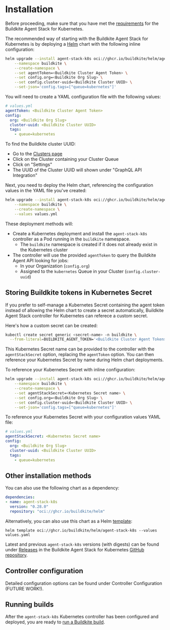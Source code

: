 # Installation

Before proceeding, make sure that you have met the [requirements](/docs/agent/v3/agent-stack-k8s/overview#requirements) for the Buildkite Agent Stack for Kubernetes.

The recommended way of starting with the Buildkite Agent Stack for Kubernetes is by deploying a [Helm](https://helm.sh) chart with the following inline configuration:

```bash
helm upgrade --install agent-stack-k8s oci://ghcr.io/buildkite/helm/agent-stack-k8s \
    --namespace buildkite \
    --create-namespace \
    --set agentToken=<Buildkite Cluster Agent Token> \
    --set config.org=<Buildkite Org Slug> \
    --set config.cluster-uuid=<Buildkite Cluster UUID> \
    --set-json='config.tags=["queue=kubernetes"]'
```

You will need to create a YAML configuration file with the following values:

```yaml
# values.yml
agentToken: <Buildkite Cluster Agent Token>
config:
  org: <Buildkite Org Slug>
  cluster-uuid: <Buildkite Cluster UUID>
  tags:
    - queue=kubernetes
```

To find the Buildkite cluster UUID:
- Go to the [Clusters page](https://buildkite.com/organizations/-/clusters)
- Click on the Cluster containing your Cluster Queue
- Click on "Settings"
- The UUID of the Cluster UUID will shown under "GraphQL API Integration"

Next, you need to deploy the Helm chart, referencing the configuration values in the YAML file you've created:

```bash
helm upgrade --install agent-stack-k8s oci://ghcr.io/buildkite/helm/agent-stack-k8s \
    --namespace buildkite \
    --create-namespace \
    --values values.yml
```

These deployment methods will:
- Create a Kubernetes deployment and install the `agent-stack-k8s` controller as a Pod running in the `buildkite` namespace.
  * The `buildkite` namespace is created if it does not already exist in the Kubernetes cluster
- The controller will use the provided `agentToken` to query the Buildkite Agent API looking for jobs:
  * In your Organization (`config.org`)
  * Assigned to the `kubernetes` Queue in your Cluster (`config.cluster-uuid`)

## Storing Buildkite tokens in Kubernetes Secret

If you prefer to self-manage a Kubernetes Secret containing the agent token instead of allowing the Helm chart to create a secret automatically, Buildkite Agent Stack controller for Kubernetes can referece a custom secret.

Here's how a custom secret can be created:

```bash
kubectl create secret generic <secret-name> -n buildkite \
  --from-literal=BUILDKITE_AGENT_TOKEN='<Buildkite Cluster Agent Token>'
```

This Kubernetes Secret name can be provided to the controller with the `agentStackSecret` option, replacing the `agentToken` option. You can then reference your Kubernetes Secret by name during Helm chart deployments.

To reference your Kubernetes Secret with inline configuration:

```bash
helm upgrade --install agent-stack-k8s oci://ghcr.io/buildkite/helm/agent-stack-k8s \
    --namespace buildkite \
    --create-namespace \
    --set agentStackSecret=<Kubernetes Secret name> \
    --set config.org=<Buildkite Org Slug> \
    --set config.cluster-uuid=<Buildkite Cluster UUID> \
    --set-json='config.tags=["queue=kubernetes"]'
```

To reference your Kubernetes Secret with your configuration values YAML file:

```yaml
# values.yml
agentStackSecret: <Kubernetes Secret name>
config:
  org: <Buildkite Org Slug>
  cluster-uuid: <Buildkite Cluster UUID>
  tags:
    - queue=kubernetes
```

## Other installation methods

You can also use the following chart as a dependency:

```yaml
dependencies:
- name: agent-stack-k8s
  version: "0.28.0"
  repository: "oci://ghcr.io/buildkite/helm"
```

Alternatively, you can also use this chart as a Helm [template](https://helm.sh/docs/chart_best_practices/templates/):

```
helm template oci://ghcr.io/buildkite/helm/agent-stack-k8s --values values.yaml
```

Latest and previous `agent-stack-k8s` versions (with digests) can be found under [Releases](https://github.com/buildkite/agent-stack-k8s/releases) in the Buildkite Agent Stack for Kubernetes [GitHub repository](https://github.com/buildkite/agent-stack-k8s/).

## Controller configuration

Detailed configuration options can be found under Controller Configuration (FUTURE WORK!).

## Running builds

After the `agent-stack-k8s` Kubernetes controller has been configured and deployed, you are ready to [run a Buildkite build](/docs/agent/v3/agent-stack-k8s/running-builds).
